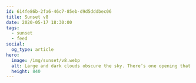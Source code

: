 ```yaml
---
id: 614fe86b-2fa6-46c7-85eb-d9d5dddbec06
title: Sunset v8
date: 2020-05-17 18:30:00
tags:
  - sunset
  - feed
social:
  og_type: article
hero:
  image: /img/sunset/v8.webp
  alt: Large and dark clouds obscure the sky. There’s one opening that let’s through streaks of light, creating beautiful godrays that shine onto a field.
  height: 840
---
```

